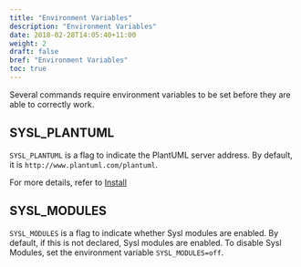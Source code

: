 ```yaml
---
title: "Environment Variables"
description: "Environment Variables"
date: 2018-02-28T14:05:40+11:00
weight: 2
draft: false
bref: "Environment Variables"
toc: true
---
```


Several commands require environment variables to be set before they are able to correctly work.

## SYSL_PLANTUML

`SYSL_PLANTUML` is a flag to indicate the PlantUML server address. By default, it is `http://www.plantuml.com/plantuml`.

For more details, refer to [Install](/docs/install/)

## SYSL_MODULES

`SYSL_MODULES` is a flag to indicate whether Sysl modules are enabled. By default, if this is not declared, Sysl modules are enabled.
To disable Sysl Modules, set the environment variable `SYSL_MODULES=off`.
